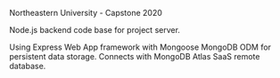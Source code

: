 Northeastern University - Capstone 2020

Node.js backend code base for project server.

Using Express Web App framework with Mongoose MongoDB ODM for persistent data storage.
Connects with MongoDB Atlas SaaS remote database.
